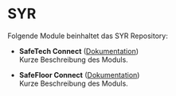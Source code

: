 # SYR

Folgende Module beinhaltet das SYR Repository:

- __SafeTech Connect__ ([Dokumentation](SafeTech%20Connect))  
	Kurze Beschreibung des Moduls.

- __SafeFloor Connect__ ([Dokumentation](SafeFloor%20Connect))  
	Kurze Beschreibung des Moduls.
